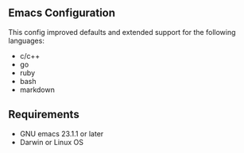 ## Emacs Configuration 

This config improved defaults and extended support for the following languages:
* c/c++
* go
* ruby
* bash
* markdown

## Requirements
* GNU emacs 23.1.1 or later
* Darwin or Linux OS
